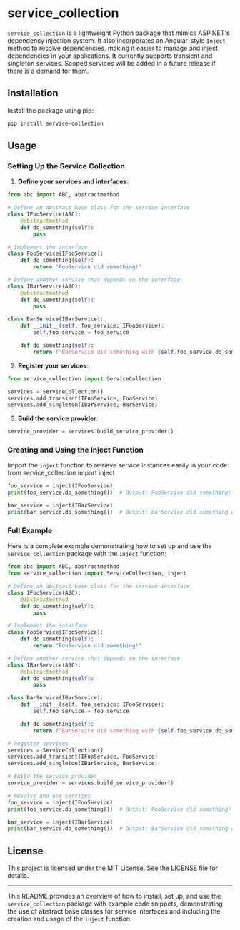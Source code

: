 # service_collection

`service_collection` is a lightweight Python package that mimics ASP.NET's dependency injection system. It also incorporates an Angular-style `Inject` method to resolve dependencies, making it easier to manage and inject dependencies in your applications.
It currently supports transient and singleton services. Scoped services will be added in a future release if there is a demand for them.

## Installation

Install the package using pip:

```bash
pip install service-collection
```

## Usage

### Setting Up the Service Collection

1. **Define your services and interfaces**:

```python
from abc import ABC, abstractmethod

# Define an abstract base class for the service interface
class IFooService(ABC):
    @abstractmethod
    def do_something(self):
        pass

# Implement the interface
class FooService(IFooService):
    def do_something(self):
        return "FooService did something!"

# Define another service that depends on the interface
class IBarService(ABC):
    @abstractmethod
    def do_something(self):
        pass

class BarService(IBarService):
    def __init__(self, foo_service: IFooService):
        self.foo_service = foo_service

    def do_something(self):
        return f"BarService did something with {self.foo_service.do_something()}"
```

2. **Register your services**:

```python
from service_collection import ServiceCollection

services = ServiceCollection()
services.add_transient(IFooService, FooService)
services.add_singleton(IBarService, BarService)
```

3. **Build the service provider**:

```python
service_provider = services.build_service_provider()
```

### Creating and Using the Inject Function

Import the `inject` function to retrieve service instances easily in your code:
from service_collection import inject

```python
foo_service = inject(IFooService)
print(foo_service.do_something())  # Output: FooService did something!

bar_service = inject(IBarService)
print(bar_service.do_something())  # Output: BarService did something with FooService did something!
```

### Full Example

Here is a complete example demonstrating how to set up and use the `service_collection` package with the `inject` function:

```python
from abc import ABC, abstractmethod
from service_collection import ServiceCollection, inject

# Define an abstract base class for the service interface
class IFooService(ABC):
    @abstractmethod
    def do_something(self):
        pass

# Implement the interface
class FooService(IFooService):
    def do_something(self):
        return "FooService did something!"

# Define another service that depends on the interface
class IBarService(ABC):
    @abstractmethod
    def do_something(self):
        pass

class BarService(IBarService):
    def __init__(self, foo_service: IFooService):
        self.foo_service = foo_service

    def do_something(self):
        return f"BarService did something with {self.foo_service.do_something()}"

# Register services
services = ServiceCollection()
services.add_transient(IFooService, FooService)
services.add_singleton(IBarService, BarService)

# Build the service provider
service_provider = services.build_service_provider()

# Resolve and use services
foo_service = inject(IFooService)
print(foo_service.do_something())  # Output: FooService did something!

bar_service = inject(IBarService)
print(bar_service.do_something())  # Output: BarService did something with FooService did something!
```

## License

This project is licensed under the MIT License. See the [LICENSE](https://github.com/ameyer117/service_collection/blob/main/LICENSE) file for details.

---

This README provides an overview of how to install, set up, and use the `service_collection` package with example code snippets, demonstrating the use of abstract base classes for service interfaces and including the creation and usage of the `inject` function.